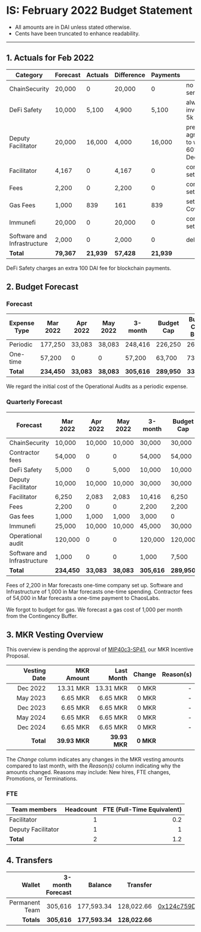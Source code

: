 # IS: February 2022 Budget Statement

* All amounts are in DAI unless stated otherwise.
* Cents have been truncated to enhance readability.

---

## 1. Actuals for Feb 2022

|Category                   |Forecast|Actuals|Difference|Payments|Why                             |
|---------------------------|--------|-------|----------|--------|--------------------------------|
|ChainSecurity              |20,000  |0      |20,000    |0       |no use of service               |
|DeFi Safety                |10,000  |5,100  |4,900     |5,100   |always invoices 5k chunks       |
|Deputy Facilitator         |20,000  |16,000 |4,000     |16,000  |pre-agreement to work 60% in Dec|
|Facilitator                |4,167   |0      |4,167     |0       |corp not set up yet             |
|Fees                       |2,200   |0      |2,200     |0       |corp not set up yet             |
|Gas Fees                   |1,000   |839    |161       |839     |setup CowSwap              |
|Immunefi                   |20,000  |0      |20,000    |0       |corp not set up yet             |
|Software and Infrastructure|2,000   |0      |2,000     |0       |delayed                         |
|**Total**                      |**79,367**  |**21,939** |**57,428**    |**21,939**  |                                |

DeFi Safety charges an extra 100 DAI fee for blockchain payments.

## 2. Budget Forecast

### Forecast

|Expense Type|Mar 2022|Apr 2022|May 2022|3-month|Budget Cap|Budget Cap + Buffer|
|------------|--------|--------|--------|-------|----------|-------------------|
|Periodic    |177,250 |33,083  |38,083  |248,416|226,250   |260,188            |
|One-time    |57,200  |0       |0       |57,200 |63,700    |73,255             |
|**Total**       |**234,450** |**33,083**  |**38,083**  |**305,616**|**289,950**   |**333,443**            |

We regard the initial cost of the Operational Audits as a periodic expense.

### Quarterly Forecast

|Forecast                   |Mar 2022|Apr 2022|May 2022|3-month|Budget Cap|Budget Cap + Buffer|
|---------------------------|--------|--------|--------|-------|----------|-------------------|
|ChainSecurity              |10,000  |10,000  |10,000  |30,000 |30,000    |34,500             |
|Contractor fees            |54,000  |0       |0       |54,000 |54,000    |62,100             |
|DeFi Safety                |5,000   |0       |5,000   |10,000 |10,000    |11,500             |
|Deputy Facilitator         |10,000  |10,000  |10,000  |30,000 |30,000    |34,500             |
|Facilitator                |6,250   |2,083   |2,083   |10,416 |6,250     |7,188              |
|Fees                       |2,200   |0       |0       |2,200  |2,200     |2,530              |
|Gas fees                   |1,000   |1,000   |1,000   |3,000  |0         |0                  |
|Immunefi                   |25,000  |10,000  |10,000  |45,000 |30,000    |34,500             |
|Operational audit          |120,000 |0       |0       |120,000|120,000   |138,000            |
|Software and Infrastructure|1,000   |0       |0       |1,000  |7,500     |8,625              |
|**Total**                      |**234,450** |**33,083**  |**38,083**  |**305,616**|**289,950**   |**333,443**            |

Fees of 2,200 in Mar forecasts one-time company set up. Software and
Infrastructure of 1,000 in Mar forecasts one-time spending. Contractor
fees of 54,000 in Mar forecasts a one-time payment to ChaosLabs.

We forgot to budget for gas. We forecast a gas cost of 1,000 per month
from the Contingency Buffer.

## 3. MKR Vesting Overview

This overview is pending the approval of [MIP40c3-SP41](https://forum.makerdao.com/t/mip40c3-sp41-immunefi-security-core-unit-mkr-budget-is-001/10814), our MKR Incentive Proposal.
 
|  Vesting Date  |       MKR Amount | Last Month |        Change |      Reason(s) |
|---------------:|-----------------:|-----------:|--------------:|---------------:|
|  Dec 2022        |      13.31 MKR |  13.31 MKR |   0 MKR |      -  |
|  May 2023        |       6.65 MKR |   6.65 MKR |   0 MKR |      - |
|  Dec 2023        |       6.65 MKR |   6.65 MKR |   0 MKR |      - |
|  May 2024        |       6.65 MKR |   6.65 MKR |   0 MKR |      - |
|  Dec 2024        |       6.65 MKR |   6.65 MKR |   0 MKR |      - |
|  **Total**       | **39.93 MKR**  |**39.93 MKR**| **0 MKR** |           |

The *Change* column indicates any changes in the MKR vesting amounts compared to last month, with the *Reason(s)* column indicating why the amounts changed. Reasons may include: New hires, FTE changes, Promotions, or Terminations.

### FTE

| Team members              |Headcount|FTE (Full-Time Equivalent)|
|---------------------------|--------:|-------------------------:|
| Facilitator               |1        |0.2                       |
| Deputy Facilitator        |1        |1                         |
| **Total**                 |2        |1.2                       |

## 4. Transfers

|  Wallet | 3-month Forecast    | Balance |      Transfer |                Multi-sig Address |
|--------:|---------------------:|-------:|--------------:|---------------------------------:|
| Permanent Team | 305,616     | 177,593.34      | 128,022.66 | [0x124c759D1084E67B19a206ab85c4527Fab26c342](https://gnosis-safe.io/app/#/safes/0x124c759D1084E67B19a206ab85c4527Fab26c342) |
| **Totals**     | **305,616** | **177,593.34**  | **128,022.66** | |
